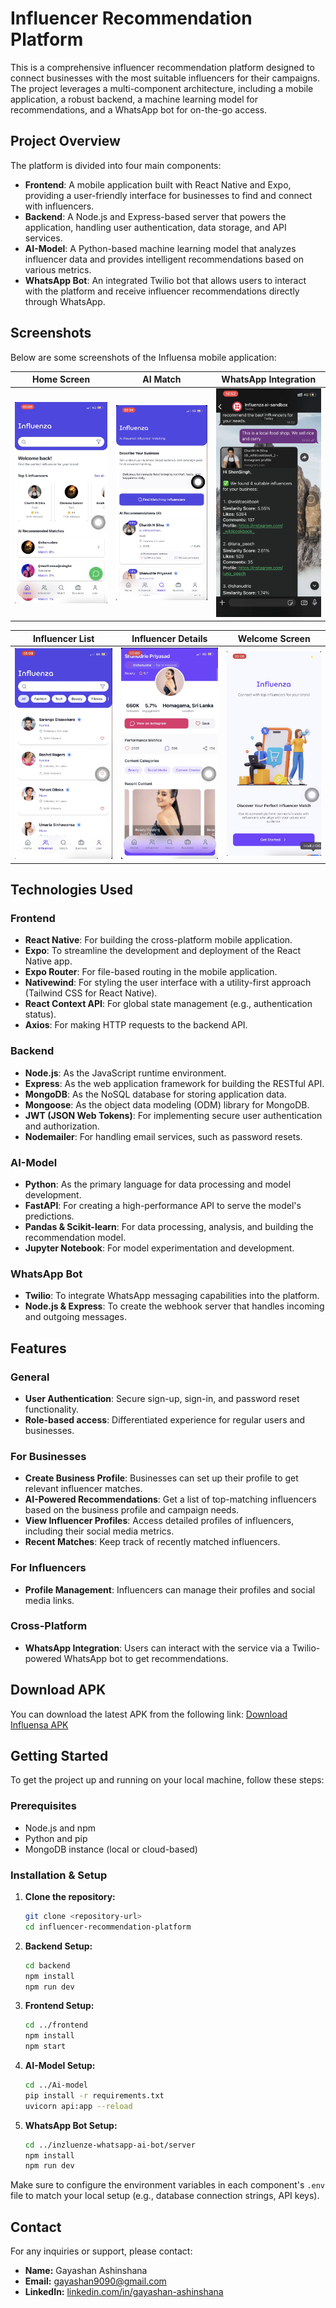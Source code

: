 # Influencer Recommendation Platform

This is a comprehensive influencer recommendation platform designed to connect businesses with the most suitable influencers for their campaigns. The project leverages a multi-component architecture, including a mobile application, a robust backend, a machine learning model for recommendations, and a WhatsApp bot for on-the-go access.

## Project Overview

The platform is divided into four main components:

-   **Frontend**: A mobile application built with React Native and Expo, providing a user-friendly interface for businesses to find and connect with influencers.
-   **Backend**: A Node.js and Express-based server that powers the application, handling user authentication, data storage, and API services.
-   **AI-Model**: A Python-based machine learning model that analyzes influencer data and provides intelligent recommendations based on various metrics.
-   **WhatsApp Bot**: An integrated Twilio bot that allows users to interact with the platform and receive influencer recommendations directly through WhatsApp.

## Screenshots

Below are some screenshots of the Influensa mobile application:

| Home Screen | AI Match | WhatsApp Integration |
|-------------|----------|---------------------|
| ![Home](screenshot/influenza-home.png) | ![AI Match](screenshot/influenza-ai_match.png) | ![WhatsApp](screenshot/influenza-ai_whastapp.png) |

| Influencer List | Influencer Details | Welcome Screen |
|-----------------|-------------------|----------------|
| ![Influencer List](screenshot/influenza-influencer.png) | ![Influencer Details](screenshot/influenza-influencerdetails.png) | ![Welcome](screenshot/influenza-welcome.png) |


## Technologies Used

### Frontend

-   **React Native**: For building the cross-platform mobile application.
-   **Expo**: To streamline the development and deployment of the React Native app.
-   **Expo Router**: For file-based routing in the mobile application.
-   **Nativewind**: For styling the user interface with a utility-first approach (Tailwind CSS for React Native).
-   **React Context API**: For global state management (e.g., authentication status).
-   **Axios**: For making HTTP requests to the backend API.

### Backend

-   **Node.js**: As the JavaScript runtime environment.
-   **Express**: As the web application framework for building the RESTful API.
-   **MongoDB**: As the NoSQL database for storing application data.
-   **Mongoose**: As the object data modeling (ODM) library for MongoDB.
-   **JWT (JSON Web Tokens)**: For implementing secure user authentication and authorization.
-   **Nodemailer**: For handling email services, such as password resets.

### AI-Model

-   **Python**: As the primary language for data processing and model development.
-   **FastAPI**: For creating a high-performance API to serve the model's predictions.
-   **Pandas & Scikit-learn**: For data processing, analysis, and building the recommendation model.
-   **Jupyter Notebook**: For model experimentation and development.

### WhatsApp Bot

-   **Twilio**: To integrate WhatsApp messaging capabilities into the platform.
-   **Node.js & Express**: To create the webhook server that handles incoming and outgoing messages.

## Features

### General
- **User Authentication**: Secure sign-up, sign-in, and password reset functionality.
- **Role-based access**: Differentiated experience for regular users and businesses.

### For Businesses
- **Create Business Profile**: Businesses can set up their profile to get relevant influencer matches.
- **AI-Powered Recommendations**: Get a list of top-matching influencers based on the business profile and campaign needs.
- **View Influencer Profiles**: Access detailed profiles of influencers, including their social media metrics.
- **Recent Matches**: Keep track of recently matched influencers.

### For Influencers
- **Profile Management**: Influencers can manage their profiles and social media links.

### Cross-Platform
- **WhatsApp Integration**: Users can interact with the service via a Twilio-powered WhatsApp bot to get recommendations.

## Download APK

You can download the latest APK from the following link:
[Download Influensa APK](https://drive.google.com/file/d/1LFkP-gfT9IrCGhDaoYU7mGXfP9gPhHlh/view?usp=sharing)

## Getting Started

To get the project up and running on your local machine, follow these steps:

### Prerequisites

-   Node.js and npm
-   Python and pip
-   MongoDB instance (local or cloud-based)

### Installation & Setup

1.  **Clone the repository:**
    ```sh
    git clone <repository-url>
    cd influencer-recommendation-platform
    ```

2.  **Backend Setup:**
    ```sh
    cd backend
    npm install
    npm run dev
    ```

3.  **Frontend Setup:**
    ```sh
    cd ../frontend
    npm install
    npm start
    ```

4.  **AI-Model Setup:**
    ```sh
    cd ../Ai-model
    pip install -r requirements.txt
    uvicorn api:app --reload
    ```

5.  **WhatsApp Bot Setup:**
    ```sh
    cd ../inzluenze-whatsapp-ai-bot/server
    npm install
    npm run dev
    ```

Make sure to configure the environment variables in each component's `.env` file to match your local setup (e.g., database connection strings, API keys).

## Contact

For any inquiries or support, please contact:

- **Name:** Gayashan Ashinshana
- **Email:** gayashan9090@gmail.com
- **LinkedIn:** [linkedin.com/in/gayashan-ashinshana](https://www.linkedin.com/in/gayashan-ashinshana/)
